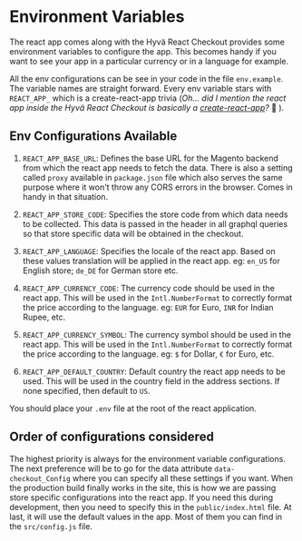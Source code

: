 # Environment Variables
The react app comes along with the Hyvä React Checkout provides some environment variables to configure the app. This becomes handy if you want to see your app in a particular currency or in a language for example.

All the env configurations can be see in your code in the file `env.example`. The variable names are straight forward. Every env variable stars with `REACT_APP_` which is a create-react-app trivia (*Oh... did I mention the react app inside the Hyvä React Checkout is basically a [create-react-app](https://github.com/facebook/create-react-app)?* 🤔 ).

## Env Configurations Available

1. `REACT_APP_BASE_URL`: Defines the base URL for the Magento backend from which the react app needs to fetch the data. There is also a setting  called `proxy` available in `package.json` file which also serves the same purpose where it won't throw any CORS errors in the browser. Comes in handy in that situation.

2. `REACT_APP_STORE_CODE`: Specifies the store code from which data needs to be collected. This data is passed in the header in all graphql queries so that store specific data will be obtained in the checkout.

3. `REACT_APP_LANGUAGE`: Specifies the locale of the react app. Based on these values translation will be applied in the react app. eg: `en_US` for English store; `de_DE` for German store etc.

4. `REACT_APP_CURRENCY_CODE`: The currency code should be used in the react app. This will be used in the `Intl.NumberFormat` to correctly format the price according to the language. eg: `EUR` for Euro, `INR` for Indian Rupee, etc.

5. `REACT_APP_CURRENCY_SYMBOL`: The currency symbol should be used in the react app. This will be used in the `Intl.NumberFormat` to correctly format the price according to the language. eg: `$` for Dollar, `€` for Euro, etc.

6. `REACT_APP_DEFAULT_COUNTRY`: Default country the react app needs to be used. This will be used in the country field in the address sections. If none specified, then default to `US`.

You should place your `.env` file at the root of the react application.

## Order of configurations considered
The highest priority is always for the environment variable configurations. The next preference will be to go for the data attribute `data-checkout_Config` where you can specify all these settings if you want. When the production build finally works in the site, this is how we are passing store specific configurations into the react app. If you need this during development, then you need to specify this in the `public/index.html` file. At last, it will use the default values in the app. Most of them you can find in the `src/config.js` file.
